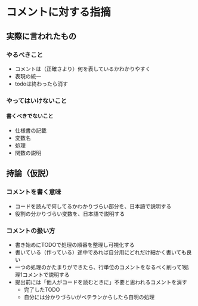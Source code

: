 # コメントに対する指摘
## 実際に言われたもの
### やるべきこと
- コメントは（正確さより）何を表しているかわかりやすく
- 表現の統一
- todoは終わったら消す

### やってはいけないこと
#### 書くべきでないこと
- 仕様書の記載
- 変数名
- 処理
- 関数の説明

## 持論（仮説）
### コメントを書く意味
- コードを読んで何してるかわかりづらい部分を、日本語で説明する
- 役割の分かりづらい変数を、日本語で説明する

### コメントの扱い方
- 書き始めにTODOで処理の順番を整理し可視化する
- 書いている（作っている）途中であれば自分用にどれだけ細かく書いても良い
- 一つの処理のかたまりができたら、行単位のコメントをなるべく削って1処理1コメントで説明する
- 提出前には「他人がコードを読むときに」不要と思われるコメントを消す
    - 完了したTODO
    - 自分には分かりづらいがベテランからしたら自明の処理
    
